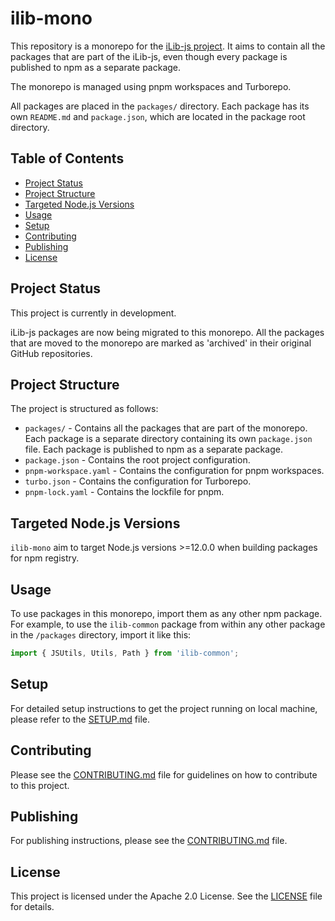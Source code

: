 # ilib-mono

This repository is a monorepo for the [iLib-js project](https://github.com/iLib-js).
It aims to contain all the packages that are part of the iLib-js, even though every package is published to npm as a separate package.

The monorepo is managed using pnpm workspaces and Turborepo.

All packages are placed in the `packages/` directory.
Each package has its own `README.md` and `package.json`, which are located in the package root directory.


## Table of Contents
- [Project Status](#project-status)
- [Project Structure](#project-structure)
- [Targeted Node.js Versions](#targeted-nodejs-versions)
- [Usage](#usage)
- [Setup](#setup)
- [Contributing](#contributing)
- [Publishing](#publishing)
- [License](#license)


## Project Status
This project is currently in development.

iLib-js packages are now being migrated to this monorepo.
All the packages that are moved to the monorepo are marked as 'archived' in their original GitHub repositories.


## Project Structure
The project is structured as follows:
- `packages/` - Contains all the packages that are part of the monorepo. Each package is a separate directory containing its own `package.json` file. Each package is published to npm as a separate package.
- `package.json` - Contains the root project configuration.
- `pnpm-workspace.yaml` - Contains the configuration for pnpm workspaces.
- `turbo.json` - Contains the configuration for Turborepo.
- `pnpm-lock.yaml` - Contains the lockfile for pnpm.


## Targeted Node.js Versions
`ilib-mono` aim to target Node.js versions >=12.0.0 when building packages for npm registry.


## Usage
To use packages in this monorepo, import them as any other npm package.
For example, to use the `ilib-common` package from within any other package in the `/packages` directory, import it like this:
```javascript
import { JSUtils, Utils, Path } from 'ilib-common';
```


## Setup
For detailed setup instructions to get the project running on local machine, please refer to the [SETUP.md](./docs/SETUP.md) file.


## Contributing
Please see the [CONTRIBUTING.md](./CONTRIBUTING.md) file for guidelines on how to contribute to this project.


## Publishing
For publishing instructions, please see the [CONTRIBUTING.md](./CONTRIBUTING.md) file.


## License
This project is licensed under the Apache 2.0 License. See the [LICENSE](./LICENSE) file for details.
